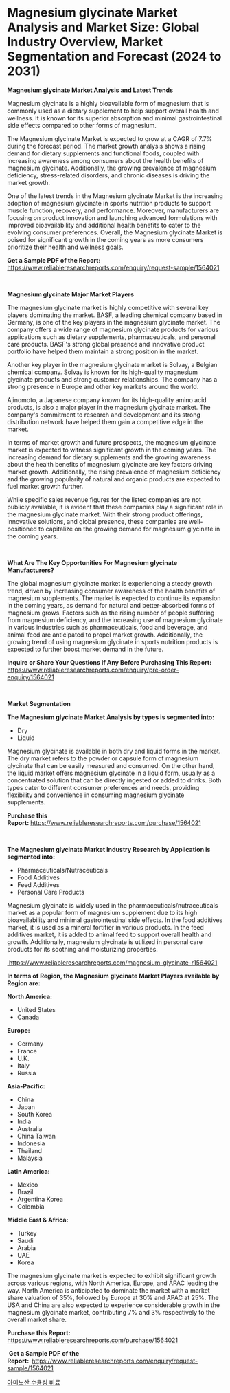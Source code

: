 <p><h1>Magnesium glycinate Market Analysis and Market Size: Global Industry Overview, Market Segmentation and Forecast (2024 to 2031)</h1></p><p><strong>Magnesium glycinate Market Analysis and Latest Trends</strong></p>
<p><p>Magnesium glycinate is a highly bioavailable form of magnesium that is commonly used as a dietary supplement to help support overall health and wellness. It is known for its superior absorption and minimal gastrointestinal side effects compared to other forms of magnesium.</p><p>The Magnesium glycinate Market is expected to grow at a CAGR of 7.7% during the forecast period. The market growth analysis shows a rising demand for dietary supplements and functional foods, coupled with increasing awareness among consumers about the health benefits of magnesium glycinate. Additionally, the growing prevalence of magnesium deficiency, stress-related disorders, and chronic diseases is driving the market growth.</p><p>One of the latest trends in the Magnesium glycinate Market is the increasing adoption of magnesium glycinate in sports nutrition products to support muscle function, recovery, and performance. Moreover, manufacturers are focusing on product innovation and launching advanced formulations with improved bioavailability and additional health benefits to cater to the evolving consumer preferences. Overall, the Magnesium glycinate Market is poised for significant growth in the coming years as more consumers prioritize their health and wellness goals.</p></p>
<p><strong>Get a Sample PDF of the Report:&nbsp;</strong> <a href="https://www.reliableresearchreports.com/enquiry/request-sample/1564021">https://www.reliableresearchreports.com/enquiry/request-sample/1564021</a></p>
<p>&nbsp;</p>
<p><strong>Magnesium glycinate Major Market Players</strong></p>
<p><p>The magnesium glycinate market is highly competitive with several key players dominating the market. BASF, a leading chemical company based in Germany, is one of the key players in the magnesium glycinate market. The company offers a wide range of magnesium glycinate products for various applications such as dietary supplements, pharmaceuticals, and personal care products. BASF's strong global presence and innovative product portfolio have helped them maintain a strong position in the market.</p><p>Another key player in the magnesium glycinate market is Solvay, a Belgian chemical company. Solvay is known for its high-quality magnesium glycinate products and strong customer relationships. The company has a strong presence in Europe and other key markets around the world.</p><p>Ajinomoto, a Japanese company known for its high-quality amino acid products, is also a major player in the magnesium glycinate market. The company's commitment to research and development and its strong distribution network have helped them gain a competitive edge in the market.</p><p>In terms of market growth and future prospects, the magnesium glycinate market is expected to witness significant growth in the coming years. The increasing demand for dietary supplements and the growing awareness about the health benefits of magnesium glycinate are key factors driving market growth. Additionally, the rising prevalence of magnesium deficiency and the growing popularity of natural and organic products are expected to fuel market growth further.</p><p>While specific sales revenue figures for the listed companies are not publicly available, it is evident that these companies play a significant role in the magnesium glycinate market. With their strong product offerings, innovative solutions, and global presence, these companies are well-positioned to capitalize on the growing demand for magnesium glycinate in the coming years.</p></p>
<p>&nbsp;</p>
<p><strong>What Are The Key Opportunities For Magnesium glycinate Manufacturers?</strong></p>
<p><p>The global magnesium glycinate market is experiencing a steady growth trend, driven by increasing consumer awareness of the health benefits of magnesium supplements. The market is expected to continue its expansion in the coming years, as demand for natural and better-absorbed forms of magnesium grows. Factors such as the rising number of people suffering from magnesium deficiency, and the increasing use of magnesium glycinate in various industries such as pharmaceuticals, food and beverage, and animal feed are anticipated to propel market growth. Additionally, the growing trend of using magnesium glycinate in sports nutrition products is expected to further boost market demand in the future.</p></p>
<p><strong>Inquire or Share Your Questions If Any Before Purchasing This Report:</strong> <a href="https://www.reliableresearchreports.com/enquiry/pre-order-enquiry/1564021">https://www.reliableresearchreports.com/enquiry/pre-order-enquiry/1564021</a></p>
<p>&nbsp;</p>
<p><strong>Market Segmentation</strong></p>
<p><strong>The Magnesium glycinate Market Analysis by types is segmented into:</strong></p>
<p><ul><li>Dry</li><li>Liquid</li></ul></p>
<p><p>Magnesium glycinate is available in both dry and liquid forms in the market. The dry market refers to the powder or capsule form of magnesium glycinate that can be easily measured and consumed. On the other hand, the liquid market offers magnesium glycinate in a liquid form, usually as a concentrated solution that can be directly ingested or added to drinks. Both types cater to different consumer preferences and needs, providing flexibility and convenience in consuming magnesium glycinate supplements.</p></p>
<p><strong>Purchase this Report:&nbsp;</strong><a href="https://www.reliableresearchreports.com/purchase/1564021">https://www.reliableresearchreports.com/purchase/1564021</a></p>
<p>&nbsp;</p>
<p><strong>The Magnesium glycinate Market Industry Research by Application is segmented into:</strong></p>
<p><ul><li>Pharmaceuticals/Nutraceuticals</li><li>Food Additives</li><li>Feed Additives</li><li>Personal Care Products</li></ul></p>
<p><p>Magnesium glycinate is widely used in the pharmaceuticals/nutraceuticals market as a popular form of magnesium supplement due to its high bioavailability and minimal gastrointestinal side effects. In the food additives market, it is used as a mineral fortifier in various products. In the feed additives market, it is added to animal feed to support overall health and growth. Additionally, magnesium glycinate is utilized in personal care products for its soothing and moisturizing properties.</p></p>
<p><a href="https://www.reliableresearchreports.com/magnesium-glycinate-r1564021">&nbsp;https://www.reliableresearchreports.com/magnesium-glycinate-r1564021</a></p>
<p><strong>In terms of Region, the Magnesium glycinate Market Players available by Region are:</strong></p>
<p>
    <p> <strong> North America: </strong>
        <ul>
            <li>United States</li>
            <li>Canada</li>
        </ul>
        </p> 
    <p> <strong> Europe: </strong>
        <ul>
            <li>Germany</li>
            <li>France</li>
            <li>U.K.</li>
            <li>Italy</li>
            <li>Russia</li>
        </ul>
        </p> 
    <p> <strong> Asia-Pacific: </strong>
        <ul>
            <li>China</li>
            <li>Japan</li>
            <li>South Korea</li>
            <li>India</li>
            <li>Australia</li>
            <li>China Taiwan</li>
            <li>Indonesia</li>
            <li>Thailand</li>
            <li>Malaysia</li>
        </ul>
        </p> 
    <p> <strong> Latin America: </strong>
        <ul>
            <li>Mexico</li>
            <li>Brazil</li>
            <li>Argentina Korea</li>
            <li>Colombia</li>
        </ul>
        </p> 
    <p> <strong> Middle East & Africa: </strong>
        <ul>
            <li>Turkey</li>
            <li>Saudi</li>
            <li>Arabia</li>
            <li>UAE</li>
            <li>Korea</li>
        </ul>
    </p>
    </p>
<p><p>The magnesium glycinate market is expected to exhibit significant growth across various regions, with North America, Europe, and APAC leading the way. North America is anticipated to dominate the market with a market share valuation of 35%, followed by Europe at 30% and APAC at 25%. The USA and China are also expected to experience considerable growth in the magnesium glycinate market, contributing 7% and 3% respectively to the overall market share.</p></p>
<p><strong>Purchase this Report: </strong><a href="https://www.reliableresearchreports.com/purchase/1564021">https://www.reliableresearchreports.com/purchase/1564021</a></p>
<p>&nbsp;<strong>Get a Sample PDF of the Report:&nbsp;&nbsp;</strong><a href="https://www.reliableresearchreports.com/enquiry/request-sample/1564021">https://www.reliableresearchreports.com/enquiry/request-sample/1564021</a></p>
<p><strong></strong></p>
<p><p><a href="https://github.com/bunxhcci35271755/Market-Research-Report-List-2/blob/main/9518985117838.md">아미노산 수용성 비료</a></p></p>